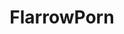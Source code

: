 ---
title: FlarrowPorn
crosslinks:
- ViolettBeane
- livven
- FlashTV
- arrow
- TinyTrumps
- OldSchoolCoolNSFW
- caitlinsfaces
- KatieCassidy
- ladiesofthemcu
- '2011'
- HayleyAtwell
- DCAndMarvelwomen
---